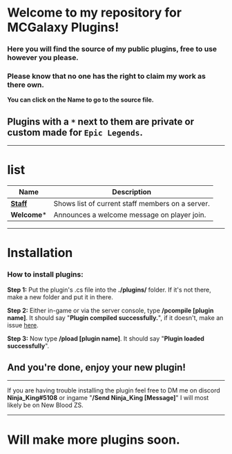 # Welcome to my repository for MCGalaxy Plugins!
### Here you will find the source of my public plugins, free to use however you please.

### **Please know that no one has the right to claim my work as there own.**

**You can click on the Name to go to the source file.**

## Plugins with a `*` next to them are private or custom made for `Epic Legends`.
___________________________________________________________________________
# list

| Name | Description |
| ------------- | -----|
|  **[Staff](https://github.com/xXNinjaKingXx/ClassiCube-Extra-Commands-Plugins/blob/main/Plugins/Staff.cs)** | Shows list of current staff members on a server.
|  **Welcome*** | Announces a welcome message on player join.
___________________________________________________________________________

# Installation

### How to install plugins:
**Step 1:** Put the plugin's .cs file into the **./plugins/** folder. If it's not there, make a new folder and put it in there.

**Step 2:** Either in-game or via the server console, type **/pcompile [plugin name]**. It should say "**Plugin compiled successfully.**", if it doesn't, make an issue [here](https://github.com/xXNinjaKingXx/ClassiCube-Extra-Commands-Plugins/issues).

**Step 3:** Now type **/pload [plugin name]**. It should say "**Plugin loaded successfully**".

## And you're done, enjoy your new plugin!
___________________________________________________________________________

If you are having trouble installing the plugin feel free to DM me on discord **Ninja_King#5108** or ingame "**/Send Ninja_King [Message]**" I will most likely be on New Blood ZS.
___________________________________________________________________________
# **Will make more plugins soon.**
